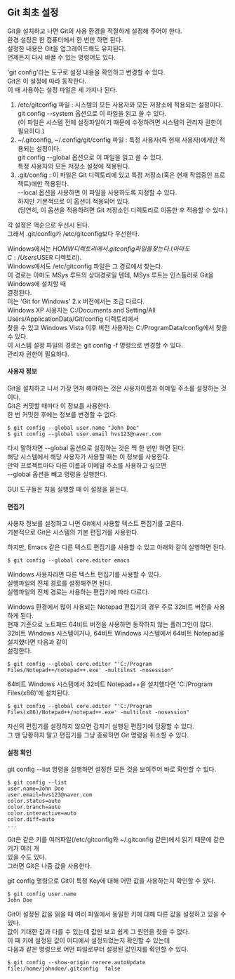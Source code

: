 ## Git 최초 설정
Git을 설치하고 나면 Git의 사용 환경을 적절하게 설정해 주어야 한다.  
환경 설정은 한 컴퓨터에서 한 번만 하면 된다.  
설정한 내용은 Git을 업그레이드해도 유지된다.  
언제든지 다시 바꿀 수 있는 명령어도 있다.  
  
'git config'라는 도구로 설정 내용을 확인하고 변경할 수 있다.  
Git은 이 설정에 따라 동작한다.  
이 때 사용하는 설정 파일은 세 가지나 된다.  

1. /etc/gitconfig 파일 : 시스템의 모든 사용자와 모든 저장소에 적용되는 설정이다.  
git config --system 옵션으로 이 파일을 읽고 쓸 수 있다.  
(이 파일은 시스템 전체 설정파일이기 때문에 수정하려면 시스템의 관리자 권한이 필요하다.)  
2. ~/.gitconfig, ~/.config/git/config 파일 : 특정 사용자(즉 현재 사용자)에게만 적용되는 설정이다.  
git config --global 옵션으로 이 파일을 읽고 쓸 수 있다.  
특정 사용자의 모든 저장소 설정에 적용된다. 
3. .git/config : 이 파일은 Git 디렉토리에 있고 특정 저장소(혹은 현재 작업중인 프로젝트)에만 적용된다.  
--local 옵션을 사용하면 이 파일을 사용하도록 지정할 수 있다.  
하지만 기본적으로 이 옵션이 적용되어 있다.  
(당연히, 이 옵션을 적용하려면 Git 저장소인 디렉토리로 이동한 후 적용할 수 있다.)  
  
각 설정은 역순으로 우선시 된다.  
그래서 .git/config가 /etc/gitconfig보다 우선한다.  
  
Windows에서는 $HOMW 디렉토리에서 .gitconfig파일을 찾는다.  
(아마도 C:/Users$USER 디렉토리).  
Windows에서도 /etc/gitconfig 파일은 그 경로에서 찾는다.  
이 경로는 아마도 MSys 루트의 상대경로일 텐데, MSys 루트는 인스톨러로 Git을 Windows에 설치할 때  
결정된다.  
이는 'Git for Windows' 2.x 버전에서는 조금 다르다.  
Windows XP 사용자는 C:/Documents and Setting/All Users/ApplicationData/Git/config 디렉토리에서    
찾을 수 있고 Windows Vista 이후 버전 사용자는 
C:/ProgramData/config에서 찾을 수 있다.  
이 시스템 설정 파일의 경로는 git config -f <file> 명령으로 변경할 수 있다.  
관리자 권한이 필요하다.  

#### 사용자 정보
Git을 설치하고 나서 가장 먼저 해야하는 것은 사용자이름과 이메일 주소를 설정하는 것이다.  
Git은 커밋할 때마다 이 정보를 사용한다.  
한 번 커밋한 후에는 정보를 변경할 수 없다.  
  
```
$ git config --global user.name "John Doe"
$ git config --global user.email hvs123@naver.com
```

다시 말하자면 --global 옵션으로 설정하는 것은 딱 한 번만 하면 된다.  
해당 시스템에서 해당 사용자가 사용할 때는 이 정보를 사용한다.  
만약 프로젝트마다 다른 이름과 이메일 주소를 사용하고 싶으면  
--global 옵션을 빼고 명령을 실행한다.  
  
GUI 도구들은 처음 실행할 때 이 설정을 묻는다.

#### 편집기
사용자 정보를 설정하고 나면 Git에서 사용할 텍스트 편집기를 고른다.  
기본적으로 Git은 시스템의 기본 편집기를 사용한다.  

하지만, Emacs 같은 다른 텍스트 편집기를 사용할 수 있고 아래와 같이 실행하면 된다.  

```
$ git config --global core.editor emacs
```

Windows 사용자라면 다른 텍스트 편집기를 사용할 수 있다.  
실행파일의 전체 경로를 설정해주면 된다.  
실행파일의 전체 경로는 사용하는 편집기에 따라 다르다.  
  
Windows 환경에서 많이 사용되는 Notepad 편집기의 경우 주로 32비트 버전을 사용하게 된다.  
현재 기준으로 노트패드 64비트 버전을 사용하면 동작하지 않는 플러그인이 많다.  
32비트 Windows 시스템이거나, 64비트 Windows 시스템에서 64비트 Notepad을 설치했다면 다음과 같이  
설정한다. 
  
```
$ git config --global core.editor "'C:/Program Files/Notepad++/notepad++.exe' -multilnst -nosession"
```
  
64비트 Windows 시스템에서 32비트 Notepad++을 설치했다면 'C:/Program Files(x86)'에 설치된다. 
 
```
$ git config --global core.editor "'C:/Program Files(x86)/Notepad++/notepad++.exe' -multilnst -nosession"
```

자신의 편집기를 설정하지 않으면 갑자기 실행된 편집기에 당황할 수 있다.  
그 땐 당황하지 말고 편집기를 그냥 종료하면 Git 명령을 취소할 수 있다.  

#### 설정 확인
git config --list 명령을 실행하면 설정한 모든 것을 보여주어 바로 확인할 수 있다.

```
$ git config --list
user.name=John Doe
user.email=hvs123@naver.com
color.status=auto
color.branch=auto
color.interactive=auto
color.diff=auto
...
```
  
Git은 같은 키를 여러파일(/etc/gitconfig와 ~/.gitconfig 같은)에서 읽기 때문에 같은 키가 여러 개  
있을 수도 있다.  
그러면 Git은 나중 값을 사용한다.  
  
git config <key> 명령으로 Git이 특정 Key에 대해 어떤 값을 사용하는지 확인할 수 있다.

```
$ git config user.name
John Doe
```
	
Git이 설정된 값을 읽을 때 여러 파일에서 동일한 키에 대해 다른 값을 설정하고 있을 수 있다.  
값이 기대한 값과 다를 수 있는데 값만 보고 쉽게 그 원인을 찾을 수 없다.  
이 때 키에 설정된 값이 어디에서 설정되었는지 확인할 수 있는데  
다음과 같은 명령으로 어떤 파일로부터 설정된 값인지를 확인할 수 있다.  

```
$ git config --show-origin rerere.autoUpdate
file:/home/johndoe/.gitconfig  false


